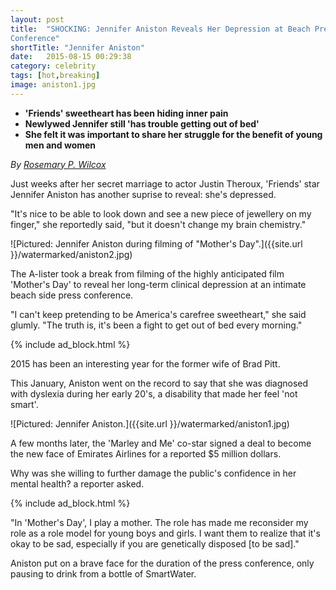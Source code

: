 ```yaml
---
layout: post
title:  "SHOCKING: Jennifer Aniston Reveals Her Depression at Beach Press
Conference"
shortTitle: "Jennifer Aniston"
date:   2015-08-15 00:29:38
category: celebrity
tags: [hot,breaking]
image: aniston1.jpg
---
```

- __'Friends' sweetheart has been hiding inner pain__
- __Newlywed Jennifer still 'has trouble getting out of bed'__
- __She felt it was important to share her struggle for the benefit of young men and women__

*By [Rosemary P. Wilcox](http://google.com)*

Just weeks after her secret marriage to actor Justin Theroux, 'Friends' star
Jennifer Aniston has another suprise to reveal: she's depressed.

"It's nice to be able to look down and see a new piece of jewellery on my
finger," she reportedly said, "but it doesn't change my brain chemistry."

![Pictured: Jennifer Aniston during filming of "Mother's Day".]({{site.url }}/watermarked/aniston2.jpg)

The A-lister took a break from filming of the highly anticipated film 'Mother's
Day' to reveal her long-term clinical depression at an intimate beach side press
conference.

"I can't keep pretending to be America's carefree sweetheart," she said glumly.
"The truth is, it's been a fight to get out of bed every morning."

{% include ad_block.html %}

2015 has been an interesting year for the former wife of Brad Pitt.

This January, Aniston went on the record to say that she was diagnosed with
dyslexia during her early 20's, a disability that made her feel 'not smart'.  

![Pictured: Jennifer Aniston.]({{site.url }}/watermarked/aniston1.jpg)

A few months later, the 'Marley and Me' co-star signed a deal to become the new
face of Emirates Airlines for a reported $5 million dollars.

Why was she willing to further damage the public's confidence in her mental
health? a reporter asked.

{% include ad_block.html %}

"In 'Mother's Day', I play a mother.  The role has made me reconsider my role as
a role model for young boys and girls.  I want them to realize that it's okay to
be sad, especially if you are genetically disposed [to be sad]."

Aniston put on a brave face for the duration of the press conference, only
pausing to drink from a bottle of SmartWater.

